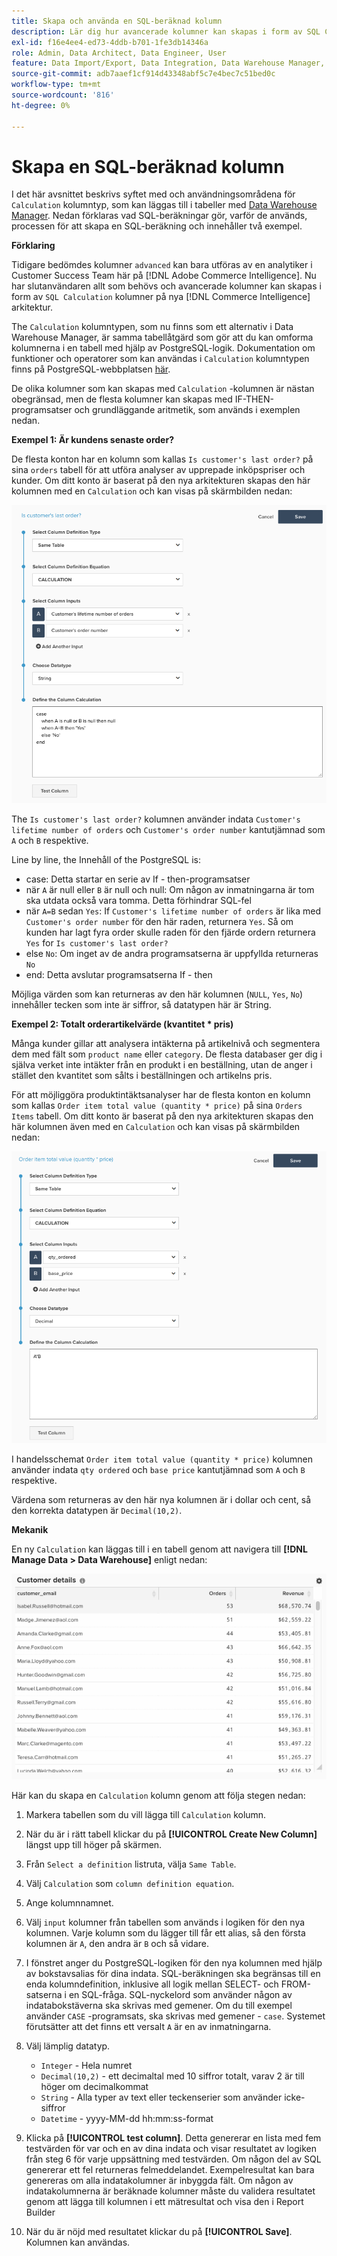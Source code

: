 ```yaml
---
title: Skapa och använda en SQL-beräknad kolumn
description: Lär dig hur avancerade kolumner kan skapas i form av SQL Calculation-kolumner i den nya Adobe Commerce Intelligence-arkitekturen.
exl-id: f16e4ee4-ed73-4ddb-b701-1fe3db14346a
role: Admin, Data Architect, Data Engineer, User
feature: Data Import/Export, Data Integration, Data Warehouse Manager, SQL Report Builder, Commerce Tables
source-git-commit: adb7aaef1cf914d43348abf5c7e4bec7c51bed0c
workflow-type: tm+mt
source-wordcount: '816'
ht-degree: 0%

---
```


# Skapa en SQL-beräknad kolumn

I det här avsnittet beskrivs syftet med och användningsområdena för `Calculation` kolumntyp, som kan läggas till i tabeller med [Data Warehouse Manager](../data-warehouse-mgr/tour-dwm.md). Nedan förklaras vad SQL-beräkningar gör, varför de används, processen för att skapa en SQL-beräkning och innehåller två exempel.

**Förklaring**

Tidigare bedömdes kolumner `advanced` kan bara utföras av en analytiker i Customer Success Team här på [!DNL Adobe Commerce Intelligence]. Nu har slutanvändaren allt som behövs och avancerade kolumner kan skapas i form av `SQL Calculation` kolumner på nya [!DNL Commerce Intelligence] arkitektur.

The `Calculation` kolumntypen, som nu finns som ett alternativ i Data Warehouse Manager, är samma tabellåtgärd som gör att du kan omforma kolumnerna i en tabell med hjälp av PostgreSQL-logik. Dokumentation om funktioner och operatorer som kan användas i `Calculation` kolumntypen finns på PostgreSQL-webbplatsen [här](https://www.postgresql.org/docs/9.6/functions.html).

De olika kolumner som kan skapas med `Calculation` -kolumnen är nästan obegränsad, men de flesta kolumner kan skapas med IF-THEN-programsatser och grundläggande aritmetik, som används i exemplen nedan.

**Exempel 1: Är kundens senaste order?**

De flesta konton har en kolumn som kallas `Is customer's last order?` på sina `orders` tabell för att utföra analyser av upprepade inköpspriser och kunder. Om ditt konto är baserat på den nya arkitekturen skapas den här kolumnen med en `Calculation` och kan visas på skärmbilden nedan:

![](../../assets/Is_customer_s_last_order.png)

The `Is customer's last order?` kolumnen använder indata `Customer's lifetime number of orders` och `Customer's order number` kantutjämnad som `A` och `B` respektive.

Line by line, the Innehåll of the PostgreSQL is:

* case: Detta startar en serie av If - then-programsatser
* när `A` är null eller `B` är null och null: Om någon av inmatningarna är tom ska utdata också vara tomma. Detta förhindrar SQL-fel
* när `A=B` sedan `Yes`: If `Customer's lifetime number of orders` är lika med `Customer's order number` för den här raden, returnera `Yes`. Så om kunden har lagt fyra order skulle raden för den fjärde ordern returnera `Yes` for `Is customer's last order?`
* else `No`: Om inget av de andra programsatserna är uppfyllda returneras `No`
* end: Detta avslutar programsatserna If - then

Möjliga värden som kan returneras av den här kolumnen (`NULL`, `Yes`, `No`) innehåller tecken som inte är siffror, så datatypen här är String.

**Exempel 2: Totalt orderartikelvärde (kvantitet * pris)**

Många kunder gillar att analysera intäkterna på artikelnivå och segmentera dem med fält som `product name` eller `category`. De flesta databaser ger dig i själva verket inte intäkter från en produkt i en beställning, utan de anger i stället den kvantitet som sålts i beställningen och artikelns pris.

För att möjliggöra produktintäktsanalyser har de flesta konton en kolumn som kallas `Order item total value (quantity * price)` på sina `Orders Items` tabell. Om ditt konto är baserat på den nya arkitekturen skapas den här kolumnen även med en `Calculation` och kan visas på skärmbilden nedan:

![](../../assets/Order_item_total_value.png)

I handelsschemat `Order item total value (quantity * price)` kolumnen använder indata `qty ordered` och `base price` kantutjämnad som `A` och `B` respektive.

Värdena som returneras av den här nya kolumnen är i dollar och cent, så den korrekta datatypen är `Decimal(10,2)`.

**Mekanik**

En ny `Calculation` kan läggas till i en tabell genom att navigera till **[!DNL Manage Data > Data Warehouse]** enligt nedan:

![](../../assets/blobid2.png)

Här kan du skapa en `Calculation` kolumn genom att följa stegen nedan:

1. Markera tabellen som du vill lägga till `Calculation` kolumn.
1. När du är i rätt tabell klickar du på **[!UICONTROL Create New Column]** längst upp till höger på skärmen.
1. Från `Select a definition` listruta, välja `Same Table`.
1. Välj `Calculation` som `column definition equation`.
1. Ange kolumnnamnet.
1. Välj `input` kolumner från tabellen som används i logiken för den nya kolumnen. Varje kolumn som du lägger till får ett alias, så den första kolumnen är `A`, den andra är `B` och så vidare.
1. I fönstret anger du PostgreSQL-logiken för den nya kolumnen med hjälp av bokstavsalias för dina indata. SQL-beräkningen ska begränsas till en enda kolumndefinition, inklusive all logik mellan SELECT- och FROM-satserna i en SQL-fråga. SQL-nyckelord som använder någon av indatabokstäverna ska skrivas med gemener. Om du till exempel använder `CASE` -programsats, ska skrivas med gemener - `case`. Systemet förutsätter att det finns ett versalt `A` är en av inmatningarna.
1. Välj lämplig datatyp.
   * `Integer` - Hela numret
   * `Decimal(10,2)` - ett decimaltal med 10 siffror totalt, varav 2 är till höger om decimalkommat
   * `String` - Alla typer av text eller teckenserier som använder icke-siffror
   * `Datetime` - yyyy-MM-dd hh:mm:ss-format

1. Klicka på **[!UICONTROL test column]**. Detta genererar en lista med fem testvärden för var och en av dina indata och visar resultatet av logiken från steg 6 för varje uppsättning med testvärden. Om någon del av SQL genererar ett fel returneras felmeddelandet. Exempelresultat kan bara genereras om alla indatakolumner är inbyggda fält. Om någon av indatakolumnerna är beräknade kolumner måste du validera resultatet genom att lägga till kolumnen i ett mätresultat och visa den i Report Builder

1. När du är nöjd med resultatet klickar du på **[!UICONTROL Save]**. Kolumnen kan användas.
